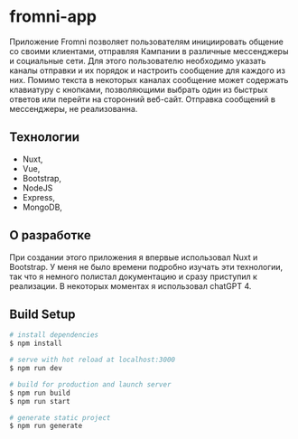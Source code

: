 # fromni-app

Приложение Fromni позволяет пользователям инициировать общение со своими клиентами, отправляя Кампании в различные мессенджеры и социальные сети. Для этого пользователю необходимо указать каналы отправки и их порядок и настроить сообщение для каждого из них. Помимо текста в некоторых каналах сообщение может содержать клавиатуру с кнопками, позволяющими выбрать один из быстрых ответов или перейти на сторонний веб-сайт.
Отправка сообщений в мессенджеры, не реализованна.

## Технологии

- Nuxt,
- Vue,
- Bootstrap,
- NodeJS
- Express,
- MongoDB,

## О разработке

При создании этого приложения я впервые использовал Nuxt и Bootstrap. У меня не было времени подробно изучать эти технологии, так что я немного полистал документацию и сразу приступил к реализации. В некоторых моментах я использовал chatGPT 4.

## Build Setup

```bash
# install dependencies
$ npm install

# serve with hot reload at localhost:3000
$ npm run dev

# build for production and launch server
$ npm run build
$ npm run start

# generate static project
$ npm run generate
```
